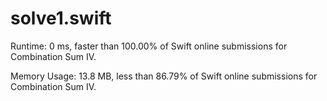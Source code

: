 # solve1.swift

Runtime: 0 ms, faster than 100.00% of Swift online submissions for Combination Sum IV.

Memory Usage: 13.8 MB, less than 86.79% of Swift online submissions for Combination Sum IV.
